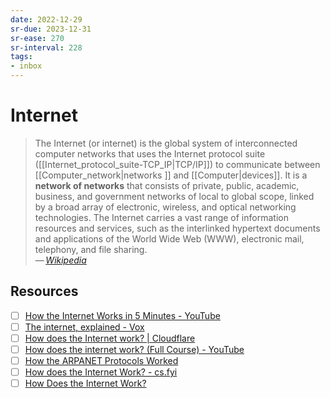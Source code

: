 ```yaml
---
date: 2022-12-29
sr-due: 2023-12-31
sr-ease: 270
sr-interval: 228
tags:
- inbox
---
```


# Internet

> The Internet (or internet) is the global system of interconnected computer
> networks that uses the Internet protocol suite
> ([[Internet_protocol_suite-TCP_IP|TCP/IP]]) to communicate between
> [[Computer_network|networks ]] and [[Computer|devices]]. It is a **network of
> networks** that consists of private, public, academic, business, and
> government networks of local to global scope, linked by a broad array of
> electronic, wireless, and optical networking technologies. The Internet
> carries a vast range of information resources and services, such as the
> interlinked hypertext documents and applications of the World Wide Web (WWW),
> electronic mail, telephony, and file sharing.\
> — <cite>[Wikipedia](https://en.wikipedia.org/wiki/Internet)</cite>

## Resources

- [ ] [How the Internet Works in 5 Minutes - YouTube](https://www.youtube.com/watch?v=7_LPdttKXPc)
- [ ] [The internet, explained - Vox](https://www.vox.com/2014/6/16/18076282/the-internet)
- [ ] [How does the Internet work? | Cloudflare](https://www.cloudflare.com/learning/network-layer/how-does-the-internet-work/)
- [ ] [How does the internet work? (Full Course) - YouTube](https://www.youtube.com/watch?v=zN8YNNHcaZc)
- [ ] [How the ARPANET Protocols Worked](https://twobithistory.org/2021/03/08/arpanet-protocols.html)
- [ ] [How does the Internet Work? - cs.fyi](https://cs.fyi/guide/how-does-internet-work)
- [ ] [How Does the Internet Work?](https://web.stanford.edu/class/msande91si/www-spr04/readings/week1/InternetWhitepaper.htm)
